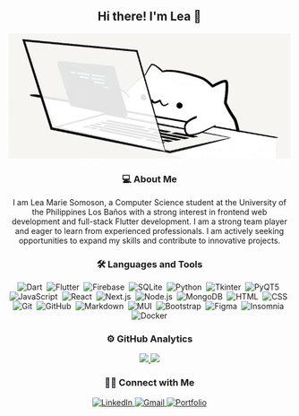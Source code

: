<div align="center">
  <h2>Hi there! I'm Lea 👋</h2>
  <img src='assets/cat-typing.gif' alt='Cat Typing'/>
</div>

<div align="center">
  <h3>💻 About Me</h3>
  <p>
    I am Lea Marie Somoson, a Computer Science student at the University of the Philippines Los Baños with a strong interest in frontend web development and full-stack Flutter development. I am a strong team player and eager to learn from experienced professionals. I am actively seeking opportunities to expand my skills and contribute to innovative projects.
  </p>
</div>

<div align="center">
  <h3>🛠 Languages and Tools</h3>
    <img src="https://img.shields.io/badge/-Dart-0175C2?style=flat&logo=dart&logoColor=white" alt="Dart">&nbsp;
    <img src="https://img.shields.io/badge/-Flutter-02569B?style=flat&logo=flutter&logoColor=white" alt="Flutter">&nbsp;
    <img src="https://img.shields.io/badge/-Firebase-FFCA28?style=flat&logo=firebase&logoColor=white" alt="Firebase">&nbsp;
    <img src="https://img.shields.io/badge/-SQLite-003B57?style=flat&logo=sqlite&logoColor=white" alt="SQLite">&nbsp;
    <img src="https://img.shields.io/badge/-Python-3776AB?style=flat&logo=python&logoColor=white" alt="Python">&nbsp;
    <img src="https://img.shields.io/badge/-Tkinter-3C3C6C?style=flat&logo=tkinter&logoColor=white" alt="Tkinter">&nbsp;
    <img src="https://img.shields.io/badge/-PyQT5-41C4F3?style=flat&logo=PyQT&logoColor=white" alt="PyQT5">&nbsp;
    <img src="https://img.shields.io/badge/-JavaScript-F7DF1E?style=flat&logo=javascript&logoColor=white" alt="JavaScript">&nbsp;
    <img src="https://img.shields.io/badge/-React-61DAFB?style=flat&logo=react&logoColor=white" alt="React">&nbsp;
    <img src="https://img.shields.io/badge/-Next.js-000000?style=flat&logo=next.js&logoColor=white" alt="Next.js">&nbsp;
    <img src="https://img.shields.io/badge/-Node.js-8CC84B?style=flat&logo=node.js&logoColor=white" alt="Node.js">&nbsp;
    <img src="https://img.shields.io/badge/-MongoDB-47A248?style=flat&logo=mongodb&logoColor=white" alt="MongoDB">&nbsp;
    <img src="https://img.shields.io/badge/-HTML-E34F26?style=flat&logo=HTML5&logoColor=white" alt="HTML">&nbsp;
    <img src="https://img.shields.io/badge/-CSS-1572B6?style=flat&logo=CSS3&logoColor=white" alt="CSS">&nbsp;
    <img src="https://img.shields.io/badge/-Git-F05032?style=flat&logo=git&logoColor=white" alt="Git">&nbsp;
    <img src="https://img.shields.io/badge/-GitHub-181717?style=flat&logo=github&logoColor=white" alt="GitHub">&nbsp;
    <img src="https://img.shields.io/badge/-Markdown-05122A?style=flat&logo=markdown&logoColor=white" alt="Markdown">&nbsp;
    <img src="https://img.shields.io/badge/-MUI-007FFF?style=flat&logo=mui&logoColor=white" alt="MUI">&nbsp;
    <img src="https://img.shields.io/badge/-Bootstrap-563D7C?style=flat&logo=bootstrap&logoColor=white" alt="Bootstrap">&nbsp;
    <img src="https://img.shields.io/badge/-Figma-F24E1E?style=flat&logo=figma&logoColor=white" alt="Figma">&nbsp;
    <img src="https://img.shields.io/badge/-Insomnia-6C44FF?style=flat&logo=insomnia&logoColor=white" alt="Insomnia">&nbsp;
    <img src="https://img.shields.io/badge/-Docker-2496ED?style=flat&logo=docker&logoColor=white" alt="Docker">
</div>

<div align="center">
  <h3>⚙️ GitHub Analytics</h3>
  <a href="https://github.com/lbsomoson">
    <img height="180em" src="https://github-readme-stats-psi-lilac-70.vercel.app/api?username=lbsomoson&show_icons=true&theme=gruvbox_light&include_all_commits=true&count_private=true&hide=issues&show=prs_merged,prs_merged_percentage"/>
    <img height="180em" src="https://github-readme-stats-psi-lilac-70.vercel.app/api/top-langs/?username=lbsomoson&layout=compact&langs_count=8&theme=gruvbox_light&include_all_commits=true&count_private=true"/>
  </a>
</div>

<div align="center">
  <h3>🤝🏻 Connect with Me</h3>
  <a href="https://www.linkedin.com/in/lea-somoson/">
    <img src="https://img.shields.io/badge/LinkedIn-0077B5?style=for-the-badge&logo=linkedin&logoColor=white" alt="LinkedIn">
  </a>
  <a href="https://mail.google.com/mail/?view=cm&fs=1&to=lbsomoson1@up.edu.ph">
    <img src="https://img.shields.io/badge/GMAIL-EA4335?style=for-the-badge&logo=gmail&logoColor=white" alt="Gmail">
  </a>
  <a href="https://lmbsomoson-personal-website.netlify.app/" target="_blank">
    <img src="https://img.shields.io/badge/PORTFOLIO-black?style=for-the-badge&logoColor=white" alt="Portfolio">
  </a>

</div>
